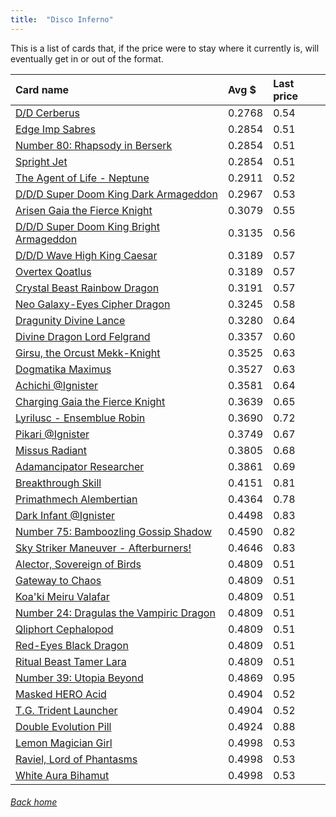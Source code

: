 ```yaml
---
title:  "Disco Inferno"
---
```


This is a list of cards that, if the price were to stay where it currently is, will eventually get in or out of the format.

| Card name | Avg $ | Last price |
| :-- | :-- | :-- |
[D/D Cerberus](https://db.ygoprodeck.com/card/?search=D/D%20Cerberus) | 0.2768 | 0.54 |
[Edge Imp Sabres](https://db.ygoprodeck.com/card/?search=Edge%20Imp%20Sabres) | 0.2854 | 0.51 |
[Number 80: Rhapsody in Berserk](https://db.ygoprodeck.com/card/?search=Number%2080:%20Rhapsody%20in%20Berserk) | 0.2854 | 0.51 |
[Spright Jet](https://db.ygoprodeck.com/card/?search=Spright%20Jet) | 0.2854 | 0.51 |
[The Agent of Life - Neptune](https://db.ygoprodeck.com/card/?search=The%20Agent%20of%20Life%20-%20Neptune) | 0.2911 | 0.52 |
[D/D/D Super Doom King Dark Armageddon](https://db.ygoprodeck.com/card/?search=D/D/D%20Super%20Doom%20King%20Dark%20Armageddon) | 0.2967 | 0.53 |
[Arisen Gaia the Fierce Knight](https://db.ygoprodeck.com/card/?search=Arisen%20Gaia%20the%20Fierce%20Knight) | 0.3079 | 0.55 |
[D/D/D Super Doom King Bright Armageddon](https://db.ygoprodeck.com/card/?search=D/D/D%20Super%20Doom%20King%20Bright%20Armageddon) | 0.3135 | 0.56 |
[D/D/D Wave High King Caesar](https://db.ygoprodeck.com/card/?search=D/D/D%20Wave%20High%20King%20Caesar) | 0.3189 | 0.57 |
[Overtex Qoatlus](https://db.ygoprodeck.com/card/?search=Overtex%20Qoatlus) | 0.3189 | 0.57 |
[Crystal Beast Rainbow Dragon](https://db.ygoprodeck.com/card/?search=Crystal%20Beast%20Rainbow%20Dragon) | 0.3191 | 0.57 |
[Neo Galaxy-Eyes Cipher Dragon](https://db.ygoprodeck.com/card/?search=Neo%20Galaxy-Eyes%20Cipher%20Dragon) | 0.3245 | 0.58 |
[Dragunity Divine Lance](https://db.ygoprodeck.com/card/?search=Dragunity%20Divine%20Lance) | 0.3280 | 0.64 |
[Divine Dragon Lord Felgrand](https://db.ygoprodeck.com/card/?search=Divine%20Dragon%20Lord%20Felgrand) | 0.3357 | 0.60 |
[Girsu, the Orcust Mekk-Knight](https://db.ygoprodeck.com/card/?search=Girsu,%20the%20Orcust%20Mekk-Knight) | 0.3525 | 0.63 |
[Dogmatika Maximus](https://db.ygoprodeck.com/card/?search=Dogmatika%20Maximus) | 0.3527 | 0.63 |
[Achichi @Ignister](https://db.ygoprodeck.com/card/?search=Achichi%20@Ignister) | 0.3581 | 0.64 |
[Charging Gaia the Fierce Knight](https://db.ygoprodeck.com/card/?search=Charging%20Gaia%20the%20Fierce%20Knight) | 0.3639 | 0.65 |
[Lyrilusc - Ensemblue Robin](https://db.ygoprodeck.com/card/?search=Lyrilusc%20-%20Ensemblue%20Robin) | 0.3690 | 0.72 |
[Pikari @Ignister](https://db.ygoprodeck.com/card/?search=Pikari%20@Ignister) | 0.3749 | 0.67 |
[Missus Radiant](https://db.ygoprodeck.com/card/?search=Missus%20Radiant) | 0.3805 | 0.68 |
[Adamancipator Researcher](https://db.ygoprodeck.com/card/?search=Adamancipator%20Researcher) | 0.3861 | 0.69 |
[Breakthrough Skill](https://db.ygoprodeck.com/card/?search=Breakthrough%20Skill) | 0.4151 | 0.81 |
[Primathmech Alembertian](https://db.ygoprodeck.com/card/?search=Primathmech%20Alembertian) | 0.4364 | 0.78 |
[Dark Infant @Ignister](https://db.ygoprodeck.com/card/?search=Dark%20Infant%20@Ignister) | 0.4498 | 0.83 |
[Number 75: Bamboozling Gossip Shadow](https://db.ygoprodeck.com/card/?search=Number%2075:%20Bamboozling%20Gossip%20Shadow) | 0.4590 | 0.82 |
[Sky Striker Maneuver - Afterburners!](https://db.ygoprodeck.com/card/?search=Sky%20Striker%20Maneuver%20-%20Afterburners!) | 0.4646 | 0.83 |
[Alector, Sovereign of Birds](https://db.ygoprodeck.com/card/?search=Alector,%20Sovereign%20of%20Birds) | 0.4809 | 0.51 |
[Gateway to Chaos](https://db.ygoprodeck.com/card/?search=Gateway%20to%20Chaos) | 0.4809 | 0.51 |
[Koa'ki Meiru Valafar](https://db.ygoprodeck.com/card/?search=Koa'ki%20Meiru%20Valafar) | 0.4809 | 0.51 |
[Number 24: Dragulas the Vampiric Dragon](https://db.ygoprodeck.com/card/?search=Number%2024:%20Dragulas%20the%20Vampiric%20Dragon) | 0.4809 | 0.51 |
[Qliphort Cephalopod](https://db.ygoprodeck.com/card/?search=Qliphort%20Cephalopod) | 0.4809 | 0.51 |
[Red-Eyes Black Dragon](https://db.ygoprodeck.com/card/?search=Red-Eyes%20Black%20Dragon) | 0.4809 | 0.51 |
[Ritual Beast Tamer Lara](https://db.ygoprodeck.com/card/?search=Ritual%20Beast%20Tamer%20Lara) | 0.4809 | 0.51 |
[Number 39: Utopia Beyond](https://db.ygoprodeck.com/card/?search=Number%2039:%20Utopia%20Beyond) | 0.4869 | 0.95 |
[Masked HERO Acid](https://db.ygoprodeck.com/card/?search=Masked%20HERO%20Acid) | 0.4904 | 0.52 |
[T.G. Trident Launcher](https://db.ygoprodeck.com/card/?search=T.G.%20Trident%20Launcher) | 0.4904 | 0.52 |
[Double Evolution Pill](https://db.ygoprodeck.com/card/?search=Double%20Evolution%20Pill) | 0.4924 | 0.88 |
[Lemon Magician Girl](https://db.ygoprodeck.com/card/?search=Lemon%20Magician%20Girl) | 0.4998 | 0.53 |
[Raviel, Lord of Phantasms](https://db.ygoprodeck.com/card/?search=Raviel,%20Lord%20of%20Phantasms) | 0.4998 | 0.53 |
[White Aura Bihamut](https://db.ygoprodeck.com/card/?search=White%20Aura%20Bihamut) | 0.4998 | 0.53 |

###### [Back home](index)